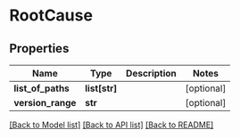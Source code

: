 # RootCause

## Properties

| Name              | Type          | Description | Notes      |
| ----------------- | ------------- | ----------- | ---------- |
| **list_of_paths** | **list[str]** |             | [optional] |
| **version_range** | **str**       |             | [optional] |

[[Back to Model list]](../README.md#documentation-for-models) [[Back to API list]](../README.md#documentation-for-api-endpoints) [[Back to README]](../README.md)
